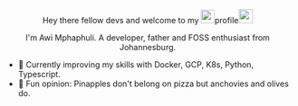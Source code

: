 <div align="center">
Hey there fellow devs and welcome to my <img src="https://img.icons8.com/color/96/000000/github--v1.png" height="24"/>profile<img src="https://media.giphy.com/media/hvRJCLFzcasrR4ia7z/giphy.gif" width="25px">

I'm Awi Mphaphuli. A developer, father and FOSS enthusiast from Johannesburg.
</div>

- 🧠 Currently improving my skills with Docker, GCP, K8s, Python, Typescript.
- 🍕 Fun opinion: Pinapples don't belong on pizza but anchovies and olives do.

<!--
```python
class Adoubleyoueye:
    def __init__(self):
        self.username = 'adoubleyoueye'
        self.quotes = 'It works in my container',
        self.code = {
            'frontend': ['HTML', 'CSS', 'JavaScript', 'ReactJS', 'Boostrap'],
            'backend': ['Python'],
            'database': ['PostgreSQL', 'MySQL', 'SQLite3', 'Mongo DB'],
            'devops': ['Linux', 'Git', 'Docker']
        }

    def __str__(self):
        return self.username

if __name__ == '__main__':
    me = Adoubleyoueye()
```

<div align="center">
<figure><img src="https://imgs.xkcd.com/comics/python.png" alt="python" style="width:10px"><figcaption><b><br>Source:<a href="https://xkcd.com/353/">xkcd</a></b></figcaption></figure>
</div>
-->

